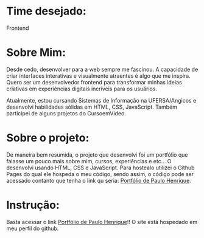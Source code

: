 # Time desejado: 
Frontend

# Sobre Mim:

Desde cedo, desenvolver para a web sempre me fascinou. A capacidade de criar interfaces interativas e visualmente atraentes é algo que me inspira. Quero ser um desenvolvedor frontend para transformar minhas ideias criativas em experiências digitais incríveis para os usuários.

Atualmente, estou cursando Sistemas de Informação na UFERSA/Angicos e desenvolvi habilidades sólidas em HTML, CSS, JavaScript. Também participei de alguns projetos do CursoemVideo.

# Sobre o projeto:
De maneira bem resumida, o projeto que desenvolvi foi um portfólio que falasse um pouco mais sobre mim, cursos, experiências e etc... O desenvolvi usando HTML, CSS e JavaScript. Para hostealo utilizei o Github Pages do qual ele hospeda o meu código, sendo assim, o código pode ser acessado contanto que tenha o link qu seria: [Portfólio de Paulo Henrique](https://paulohenrif.github.io/processo-seletivo-desenvolvedores-2024/).

# Instrução:
Basta acessar o link [Portfólio de Paulo Henrique](https://paulohenrif.github.io/processo-seletivo-desenvolvedores-2024/)!! O site está hospedado em meu perfil do github.